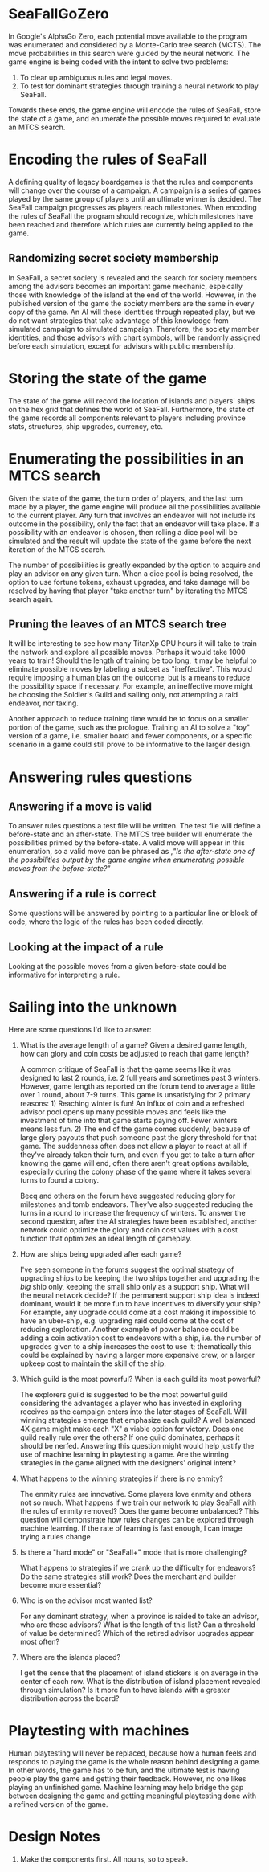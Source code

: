 # SeaFallGoZero
In Google's AlphaGo Zero, each potential move available to the program was enumerated and considered by a Monte-Carlo tree search (MCTS). The move probabilities in this search were guided by the neural network. The game engine is being coded with the intent to solve two problems:
1. To clear up ambiguous rules and legal moves.
2. To test for dominant strategies through training a neural network to play SeaFall.

Towards these ends, the game engine will encode the rules of SeaFall, store the state of a game, and enumerate the possible moves required to evaluate an MTCS search.

# Encoding the rules of SeaFall
A defining quality of legacy boardgames is that the rules and components will change over the course of a campaign. A campaign is a series of games played by the same group of players until an ultimate winner is decided. The SeaFall campaign progresses as players reach milestones. When encoding the rules of SeaFall the program should recognize, which milestones have been reached and therefore which rules are currently being applied to the game.

## Randomizing secret society membership
In SeaFall, a secret society is revealed and the search for society members among the advisors becomes an important game mechanic, espeically those with knowledge of the island at the end of the world. However, in the published version of the game the society members are the same in every copy of the game. An AI will these identities through repeated play, but we do not want strategies that take advantage of this knowledge from simulated campaign to simulated campaign. Therefore, the society member identities, and those advisors with chart symbols, will be randomly assigned before each simulation, except for advisors with public membership.

# Storing the state of the game
The state of the game will record the location of islands and players' ships on the hex grid that defines the world of SeaFall. Furthermore, the state of the game records all components relevant to players including province stats, structures, ship upgrades, currency, etc.

# Enumerating the possibilities in an MTCS search
Given the state of the game, the turn order of players, and the last turn made by a player, the game engine will produce all the possibilities available to the current player. Any turn that involves an endeavor will not include its outcome in the possibility, only the fact that an endeavor will take place. If a possibility with an endeavor is chosen, then rolling a dice pool will be simulated and the result will update the state of the game before the next iteration of the MTCS search.

The number of possibilities is greatly expanded by the option to acquire and play an advisor on any given turn. When a dice pool is being resolved, the option to use fortune tokens, exhaust upgrades, and take damage will be resolved by having that player "take another turn" by iterating the MTCS search again.

## Pruning the leaves of an MTCS search tree
It will be interesting to see how many TitanXp GPU hours it will take to train the network and explore all possible moves. Perhaps it would take 1000 years to train! Should the length of training be too long, it may be helpful to eliminate possible moves by labeling a subset as "ineffective". This would require imposing a human bias on the outcome, but is a means to reduce the possibility space if necessary. For example, an ineffective move might be choosing the Soldier's Guild and sailing only, not attempting a raid endeavor, nor taxing.

Another approach to reduce training time would be to focus on a smaller portion of the game, such as the prologue. Training an AI to solve a "toy" version of a game, i.e. smaller board and fewer components, or a specific scenario in a game could still prove to be informative to the larger design.

# Answering rules questions
## Answering if a move is valid
To answer rules questions a test file will be written. The test file will define a before-state and an after-state. The MTCS tree builder will enumerate the possibilities primed by the before-state. A valid move will appear in this enumeration, so a valid move can be phrased as ,*"Is the after-state one of the possibilities output by the game engine when enumerating possible moves from the before-state?"*

## Answering if a rule is correct
Some questions will be answered by pointing to a particular line or block of code, where the logic of the rules has been coded directly.

## Looking at the impact of a rule
Looking at the possible moves from a given before-state could be informative for interpreting a rule.

# Sailing into the unknown
Here are some questions I'd like to answer:
1. What is the average length of a game? Given a desired game length, how can glory and coin costs be adjusted to reach that game length?

    A common critique of SeaFall is that the game seems like it was designed to last 2 rounds, i.e. 2 full years and sometimes past 3 winters. However, game length as reported on the forum tend to average a little over 1 round, about 7-9 turns. This game is unsatisfying for 2 primary reasons: 1) Reaching winter is fun! An influx of coin and a refreshed advisor pool opens up many possible moves and feels like the investment of time into that game starts paying off. Fewer winters means less fun. 2) The end of the game comes suddenly, because of large glory payouts that push someone past the glory threshold for that game. The suddenness often does not allow a player to react at all if they've already taken their turn, and even if you get to take a turn after knowing the game will end, often there aren't great options available, especially during the colony phase of the game where it takes several turns to found a colony.

    Becq and others on the forum have suggested reducing glory for milestones and tomb endeavors. They've also suggested reducing the turns in a round to increase the frequency of winters. To answer the second question, after the AI strategies have been established, another network could optimize the glory and coin cost values with a cost function that optimizes an ideal length of gameplay.

1. How are ships being upgraded after each game?

    I've seen someone in the forums suggest the optimal strategy of upgrading ships to be keeping the two ships together and upgrading the *big* ship only, keeping the small ship only as a support ship. What will the neural network decide? If the permanent support ship idea is indeed dominant, would it be more fun to have incentives to diversify your ship? For example, any upgrade could come at a cost making it impossible to have an uber-ship, e.g. upgrading raid could come at the cost of reducing exploration. Another example of power balance could be adding a coin activation cost to endeavors with a ship, i.e. the number of upgrades given to a ship increases the cost to use it; thematically this could be explained by having a larger more expensive crew, or a larger upkeep cost to maintain the skill of the ship.

1. Which guild is the most powerful? When is each guild its most powerful?

    The explorers guild is suggested to be the most powerful guild considering the advantages a player who has invested in exploring receives as the campaign enters into the later stages of SeaFall. Will winning strategies emerge that emphasize each guild? A well balanced 4X game might make each "X" a viable option for victory. Does one guild really rule over the others? If one guild dominates, perhaps it should be nerfed. Answering this question might would help justify the use of machine learning in playtesting a game. Are the winning strategies in the game aligned with the designers' original intent?

1. What happens to the winning strategies if there is no enmity?

    The enmity rules are innovative. Some players love enmity and others not so much. What happens if we train our network to play SeaFall with the rules of enmity removed? Does the game become unbalanced? This question will demonstrate how rules changes can be explored through machine learning. If the rate of learning is fast enough, I can image trying a rules change

1. Is there a "hard mode" or "SeaFall+" mode that is more challenging?

    What happens to strategies if we crank up the difficulty for endeavors? Do the same strategies still work? Does the merchant and builder become more essential?

1. Who is on the advisor most wanted list?

    For any dominant strategy, when a province is raided to take an advisor, who are those advisors? What is the length of this list? Can a threshold of value be determined? Which of the retired advisor upgrades appear most often?

1. Where are the islands placed?

    I get the sense that the placement of island stickers is on average in the center of each row. What is the distribution of island placement revealed through simulation? Is it more fun to have islands with a greater distribution across the board?

# Playtesting with machines
Human playtesting will never be replaced, because how a human feels and responds to playing the game is the whole reason behind designing a game. In other words, the game has to be fun, and the ultimate test is having people play the game and getting their feedback. However, no one likes playing an unfinished game. Machine learning may help bridge the gap between designing the game and getting meaningful playtesting done with a refined version of the game.

# Design Notes
1. Make the components first. All nouns, so to speak.
